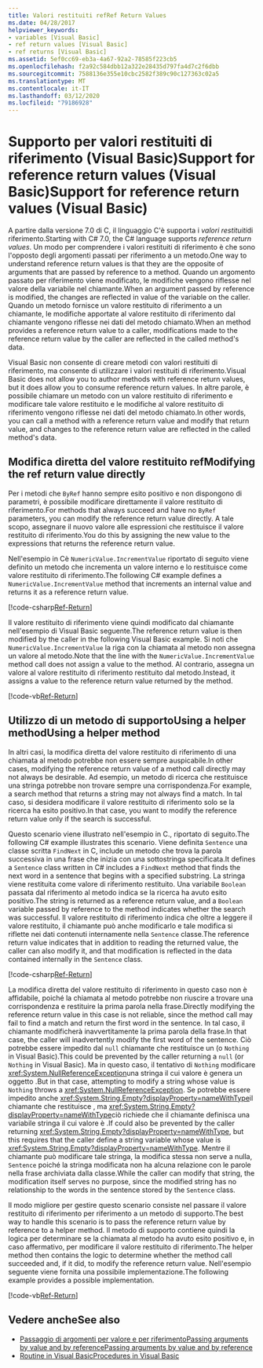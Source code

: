 ```yaml
---
title: Valori restituiti refRef Return Values
ms.date: 04/28/2017
helpviewer_keywords:
- variables [Visual Basic]
- ref return values [Visual Basic]
- ref returns [Visual Basic]
ms.assetid: 5ef0cc69-eb3a-4a67-92a2-78585f223cb5
ms.openlocfilehash: f2a92c584dbb12a322e28435d797fa4d7c2f6dbb
ms.sourcegitcommit: 7588136e355e10cbc2582f389c90c127363c02a5
ms.translationtype: MT
ms.contentlocale: it-IT
ms.lasthandoff: 03/12/2020
ms.locfileid: "79186928"
---
```

# <a name="support-for-reference-return-values-visual-basic"></a><span data-ttu-id="bbd00-102">Supporto per valori restituiti di riferimento (Visual Basic)Support for reference return values (Visual Basic)</span><span class="sxs-lookup"><span data-stu-id="bbd00-102">Support for reference return values (Visual Basic)</span></span>

<span data-ttu-id="bbd00-103">A partire dalla versione 7.0 di C, il linguaggio C'è supporta i *valori restituiti*di riferimento.</span><span class="sxs-lookup"><span data-stu-id="bbd00-103">Starting with C# 7.0, the C# language supports *reference return values*.</span></span> <span data-ttu-id="bbd00-104">Un modo per comprendere i valori restituiti di riferimento è che sono l'opposto degli argomenti passati per riferimento a un metodo.</span><span class="sxs-lookup"><span data-stu-id="bbd00-104">One way to understand reference return values is that they are the opposite of arguments that are passed by reference to a method.</span></span> <span data-ttu-id="bbd00-105">Quando un argomento passato per riferimento viene modificato, le modifiche vengono riflesse nel valore della variabile nel chiamante.</span><span class="sxs-lookup"><span data-stu-id="bbd00-105">When an argument passed by reference is modified, the changes are reflected in value of the variable on the caller.</span></span> <span data-ttu-id="bbd00-106">Quando un metodo fornisce un valore restituito di riferimento a un chiamante, le modifiche apportate al valore restituito di riferimento dal chiamante vengono riflesse nei dati del metodo chiamato.</span><span class="sxs-lookup"><span data-stu-id="bbd00-106">When an method provides a reference return value to a caller, modifications made to the reference return value by the caller are reflected in the called method's data.</span></span>

<span data-ttu-id="bbd00-107">Visual Basic non consente di creare metodi con valori restituiti di riferimento, ma consente di utilizzare i valori restituiti di riferimento.</span><span class="sxs-lookup"><span data-stu-id="bbd00-107">Visual Basic does not allow you to author methods with reference return values, but it does allow you to consume reference return values.</span></span> <span data-ttu-id="bbd00-108">In altre parole, è possibile chiamare un metodo con un valore restituito di riferimento e modificare tale valore restituito e le modifiche al valore restituito di riferimento vengono riflesse nei dati del metodo chiamato.</span><span class="sxs-lookup"><span data-stu-id="bbd00-108">In other words, you can call a method with a reference return value and modify that return value, and changes to the reference return value are reflected in the called method's data.</span></span>

## <a name="modifying-the-ref-return-value-directly"></a><span data-ttu-id="bbd00-109">Modifica diretta del valore restituito ref</span><span class="sxs-lookup"><span data-stu-id="bbd00-109">Modifying the ref return value directly</span></span>

<span data-ttu-id="bbd00-110">Per i metodi che `ByRef` hanno sempre esito positivo e non dispongono di parametri, è possibile modificare direttamente il valore restituito di riferimento.</span><span class="sxs-lookup"><span data-stu-id="bbd00-110">For methods that always succeed and have no `ByRef` parameters, you can modify the reference return value directly.</span></span> <span data-ttu-id="bbd00-111">A tale scopo, assegnare il nuovo valore alle espressioni che restituisce il valore restituito di riferimento.</span><span class="sxs-lookup"><span data-stu-id="bbd00-111">You do this by assigning the new value to the expressions that returns the reference return value.</span></span>

<span data-ttu-id="bbd00-112">Nell'esempio in Cè `NumericValue.IncrementValue` riportato di seguito viene definito un metodo che incrementa un valore interno e lo restituisce come valore restituito di riferimento.</span><span class="sxs-lookup"><span data-stu-id="bbd00-112">The following C# example defines a `NumericValue.IncrementValue` method that increments an internal value and returns it as a reference return value.</span></span>

[!code-csharp[Ref-Return](../../../../../samples/snippets/visualbasic/programming-guide/language-features/procedures/ref-returns1.cs)]

<span data-ttu-id="bbd00-113">Il valore restituito di riferimento viene quindi modificato dal chiamante nell'esempio di Visual Basic seguente.</span><span class="sxs-lookup"><span data-stu-id="bbd00-113">The reference return value is then modified by the caller in the following Visual Basic example.</span></span> <span data-ttu-id="bbd00-114">Si noti che `NumericValue.IncrementValue` la riga con la chiamata al metodo non assegna un valore al metodo.</span><span class="sxs-lookup"><span data-stu-id="bbd00-114">Note that the line with the `NumericValue.IncrementValue` method call does not assign a value to the method.</span></span> <span data-ttu-id="bbd00-115">Al contrario, assegna un valore al valore restituito di riferimento restituito dal metodo.</span><span class="sxs-lookup"><span data-stu-id="bbd00-115">Instead, it assigns a value to the reference return value returned by the method.</span></span>

[!code-vb[Ref-Return](../../../../../samples/snippets/visualbasic/programming-guide/language-features/procedures/use-ref-returns1.vb)]

## <a name="using-a-helper-method"></a><span data-ttu-id="bbd00-116">Utilizzo di un metodo di supportoUsing a helper method</span><span class="sxs-lookup"><span data-stu-id="bbd00-116">Using a helper method</span></span>

<span data-ttu-id="bbd00-117">In altri casi, la modifica diretta del valore restituito di riferimento di una chiamata al metodo potrebbe non essere sempre auspicabile.</span><span class="sxs-lookup"><span data-stu-id="bbd00-117">In other cases, modifying the reference return value of a method call directly may not always be desirable.</span></span> <span data-ttu-id="bbd00-118">Ad esempio, un metodo di ricerca che restituisce una stringa potrebbe non trovare sempre una corrispondenza.</span><span class="sxs-lookup"><span data-stu-id="bbd00-118">For example, a search method that returns a string may not always find a match.</span></span> <span data-ttu-id="bbd00-119">In tal caso, si desidera modificare il valore restituito di riferimento solo se la ricerca ha esito positivo.</span><span class="sxs-lookup"><span data-stu-id="bbd00-119">In that case, you want to modify the reference return value only if the search is successful.</span></span>

<span data-ttu-id="bbd00-120">Questo scenario viene illustrato nell'esempio in C., riportato di seguito.</span><span class="sxs-lookup"><span data-stu-id="bbd00-120">The following C# example illustrates this scenario.</span></span> <span data-ttu-id="bbd00-121">Viene definita `Sentence` una classe scritta `FindNext` in C, include un metodo che trova la parola successiva in una frase che inizia con una sottostringa specificata.</span><span class="sxs-lookup"><span data-stu-id="bbd00-121">It defines a `Sentence` class written in C# includes a `FindNext` method that finds the next word in a sentence that begins with a specified substring.</span></span> <span data-ttu-id="bbd00-122">La stringa viene restituita come valore di riferimento restituito. Una variabile `Boolean` passata dal riferimento al metodo indica se la ricerca ha avuto esito positivo.</span><span class="sxs-lookup"><span data-stu-id="bbd00-122">The string is returned as a reference return value, and a `Boolean` variable passed by reference to the method indicates whether the search was successful.</span></span> <span data-ttu-id="bbd00-123">Il valore restituito di riferimento indica che oltre a leggere il valore restituito, il chiamante può anche modificarlo e tale modifica si riflette nei dati contenuti internamente nella `Sentence` classe.</span><span class="sxs-lookup"><span data-stu-id="bbd00-123">The reference return value indicates that in addition to reading the returned value, the caller can also modify it, and that modification is reflected in the data contained internally in the `Sentence` class.</span></span>

[!code-csharp[Ref-Return](../../../../../samples/snippets/visualbasic/getting-started/ref-returns.cs)]

<span data-ttu-id="bbd00-124">La modifica diretta del valore restituito di riferimento in questo caso non è affidabile, poiché la chiamata al metodo potrebbe non riuscire a trovare una corrispondenza e restituire la prima parola nella frase.</span><span class="sxs-lookup"><span data-stu-id="bbd00-124">Directly modifying the reference return value in this case is not reliable, since the method call may fail to find a match and return the first word in the sentence.</span></span> <span data-ttu-id="bbd00-125">In tal caso, il chiamante modificherà inavvertitamente la prima parola della frase.</span><span class="sxs-lookup"><span data-stu-id="bbd00-125">In that case, the caller will inadvertently modify the first word of the sentence.</span></span> <span data-ttu-id="bbd00-126">Ciò potrebbe essere impedito dal `null` chiamante che restituisce un (o `Nothing` in Visual Basic).</span><span class="sxs-lookup"><span data-stu-id="bbd00-126">This could be prevented by the caller returning a `null` (or `Nothing` in Visual Basic).</span></span> <span data-ttu-id="bbd00-127">Ma in questo caso, il tentativo di `Nothing` modificare <xref:System.NullReferenceException>una stringa il cui valore è genera un oggetto .</span><span class="sxs-lookup"><span data-stu-id="bbd00-127">But in that case, attempting to modify a string whose value is `Nothing` throws a <xref:System.NullReferenceException>.</span></span> <span data-ttu-id="bbd00-128">Se potrebbe essere impedito anche <xref:System.String.Empty?displayProperty=nameWithType>il chiamante che restituisce , ma <xref:System.String.Empty?displayProperty=nameWithType>ciò richiede che il chiamante definisca una variabile stringa il cui valore è .</span><span class="sxs-lookup"><span data-stu-id="bbd00-128">If could also be prevented by the caller returning <xref:System.String.Empty?displayProperty=nameWithType>, but this requires that the caller define a string variable whose value is <xref:System.String.Empty?displayProperty=nameWithType>.</span></span> <span data-ttu-id="bbd00-129">Mentre il chiamante può modificare tale stringa, la modifica stessa non serve a nulla, `Sentence` poiché la stringa modificata non ha alcuna relazione con le parole nella frase archiviata dalla classe.</span><span class="sxs-lookup"><span data-stu-id="bbd00-129">While the caller can modify that string, the modification itself serves no purpose, since the modified string has no relationship to the words in the sentence stored by the `Sentence` class.</span></span>

<span data-ttu-id="bbd00-130">Il modo migliore per gestire questo scenario consiste nel passare il valore restituito di riferimento per riferimento a un metodo di supporto.</span><span class="sxs-lookup"><span data-stu-id="bbd00-130">The best way to handle this scenario is to pass the reference return value by reference to a helper method.</span></span> <span data-ttu-id="bbd00-131">Il metodo di supporto contiene quindi la logica per determinare se la chiamata al metodo ha avuto esito positivo e, in caso affermativo, per modificare il valore restituito di riferimento.</span><span class="sxs-lookup"><span data-stu-id="bbd00-131">The helper method then contains the logic to determine whether the method call succeeded and, if it did, to modify the reference return value.</span></span> <span data-ttu-id="bbd00-132">Nell'esempio seguente viene fornita una possibile implementazione.</span><span class="sxs-lookup"><span data-stu-id="bbd00-132">The following example provides a possible implementation.</span></span>

[!code-vb[Ref-Return](../../../../../samples/snippets/visualbasic/getting-started/ref-return-helper.vb#1)]

## <a name="see-also"></a><span data-ttu-id="bbd00-133">Vedere anche</span><span class="sxs-lookup"><span data-stu-id="bbd00-133">See also</span></span>

- [<span data-ttu-id="bbd00-134">Passaggio di argomenti per valore e per riferimentoPassing arguments by value and by reference</span><span class="sxs-lookup"><span data-stu-id="bbd00-134">Passing arguments by value and by reference</span></span>](passing-arguments-by-value-and-by-reference.md)
- [<span data-ttu-id="bbd00-135">Routine in Visual Basic</span><span class="sxs-lookup"><span data-stu-id="bbd00-135">Procedures in Visual Basic</span></span>](index.md)
